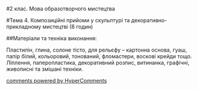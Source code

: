 <div id="hypercomments_widget" class="js-hypercomments-widget invisible"></div>

#2 клас. Мова образотворчого мистецтва 

#Тема 4.  Композиційні прийоми у скульптурі та декоративно-прикладному мистецтві (8 годин)


##Матеріали та техніка виконання:

Пластилін, глина, солоне тісто, для рельєфу – картонна основа, гуаш, папір білий, кольоровий, тонований, фломастери, воскові крейди тощо. Ліплення, паперопластика, декоративний розпис, витинанка, графічні, живописні та змішані техніки.


<div class="js-hypercomments-container">
    <a href="http://hypercomments.com" class="hc-link" title="comments widget">comments powered by HyperComments</a>
</div>